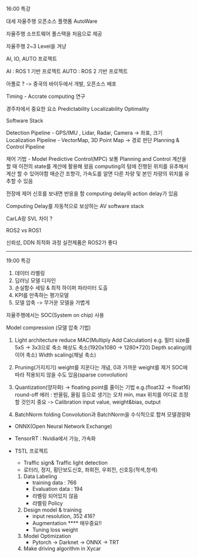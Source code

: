 16:00 특강

대세 자율주행 오픈소스 플랫폼 AutoWare

자율주행 소프트웨어 풀스택을 처음으로 제공

자율주행 2~3 Level을 겨냥

AI, IO, AUTO 프로젝트

AI : ROS 1 기반 프로젝트
AUTO : ROS 2 기반 프로젝트

아폴로 ? -> 중국의 바이두에서 개발, 오픈소스 배포


Timing - Accrate computing 연구

경주차에서 중요한 요소
Predictability
Localizability
Optimality


Software Stack

Detection Pipeline - GPS/IMU , Lidar, Radar, Camera -> 좌표, 크기
Localization Pipeline - VectorMap, 3D Point Map -> 경로 판단
Planning & Control Pipeline

제어 기법 - Model Predictive Control(MPC)
보통 Planning and Control 계산을 할 때 이전의 state를 계산에 활용해 왔음
computing의 텀에 진행된 위치를 유추해서 계산 할 수 있어야함 
매순간 조향각, 가속도를 알면 다른 차량 및 본인 차량의 위치를 유추할 수 있음

전장에 제어 신호를 보내면 반응을 함
computing delay와 action delay가 있음

Computing Delay를 자동적으로 보상하는 AV software stack


CarLA랑 SVL 차이 ?

ROS2 vs ROS1 

신뢰성, 
DDN 최적화 과정
실전제품은 ROS2가 좋다




------------------------------------------------------------
19:00 특강

1. 데이터 라벨링
2. 딥러닝 모델 디자인
3. 손실함수 세팅 & 최적 하이퍼 파라미터 도출
4. KPI를 만족하는 평가모델
5. 모델 압축 -> 무거운 모델을 가볍게

자율주행에서는 SOC(System on chip) 사용

Model compression (모델 압축 기법)
1. Light architecture 
reduce MAC(Multiply Add Calculation)
e.g. 필터 size를 5x5 -> 3x3으로 축소
    해상도 축소(1920x1080 -> 1280*720)
    Depth scaling(레이어 축소)
    Width scaling(채널 축소)

2. Pruning(가지치기)
    weight를 지운다는 개념, 0과 가까운 weight를 제거
    SOC에 따라 적용되지 않을 수도 있음(sparse convolution)

3. Quantization(양자화) -> floating point를 줄이는 기법 e.g.(float32 -> float16)
    round-off 에러 : 반올림, 올림 등으로 생기는 오차
    min, max 위치를 어디로 조정할 것인지 중요 -> Calibration
    input value, weight&bias, output

4. BatchNorm folding
    Convolution과 BatchNorm을 수식적으로 합쳐 모델경량화


* ONNX(Open Neural Network Exchange)
* TensorRT : Nvidia에서 가능, 가속화

* TSTL 프로젝트
    * Traffic sign& Traffic light detection
    * 로터리, 정지, 횡단보도신호, 좌회전, 우회전, 신호등(적색,청색)
    1. Data Labeling
        * training data : 766
        * Evaluation data : 194
        * 라벨링 되어있지 않음
        * 라벨링 Policy
    2. Design model & training
        * input resolution, 352 416?
        * Augmentation **** 매우중요!!
        * Tuning loss weight
    3. Model Optimization
        * Pytorch -> Darknet -> ONNX -> TRT 
    4. Make driving algorithm in Xycar 